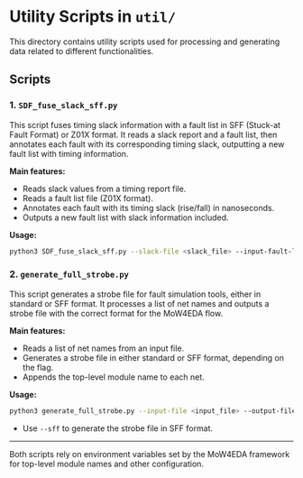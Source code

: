# Utility Scripts in `util/`

This directory contains utility scripts used for processing and generating data related to different functionalities.

## Scripts

### 1. `SDF_fuse_slack_sff.py`
This script fuses timing slack information with a fault list in SFF (Stuck-at Fault Format) or Z01X format. It reads a slack report and a fault list, then annotates each fault with its corresponding timing slack, outputting a new fault list with timing information.

**Main features:**
- Reads slack values from a timing report file.
- Reads a fault list file (Z01X format).
- Annotates each fault with its timing slack (rise/fall) in nanoseconds.
- Outputs a new fault list with slack information included.

**Usage:**
```bash
python3 SDF_fuse_slack_sff.py --slack-file <slack_file> --input-fault-list-file <input_fault_list> --output-fault-list-file <output_fault_list>
```

### 2. `generate_full_strobe.py`
This script generates a strobe file for fault simulation tools, either in standard or SFF format. It processes a list of net names and outputs a strobe file with the correct format for the MoW4EDA flow.

**Main features:**
- Reads a list of net names from an input file.
- Generates a strobe file in either standard or SFF format, depending on the flag.
- Appends the top-level module name to each net.

**Usage:**
```bash
python3 generate_full_strobe.py --input-file <input_file> --output-file <output_file> [--sff]
```

- Use `--sff` to generate the strobe file in SFF format.

---

Both scripts rely on environment variables set by the MoW4EDA framework for top-level module names and other configuration.
